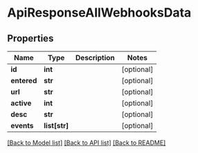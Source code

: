 # ApiResponseAllWebhooksData

## Properties
Name | Type | Description | Notes
------------ | ------------- | ------------- | -------------
**id** | **int** |  | [optional] 
**entered** | **str** |  | [optional] 
**url** | **str** |  | [optional] 
**active** | **int** |  | [optional] 
**desc** | **str** |  | [optional] 
**events** | **list[str]** |  | [optional] 

[[Back to Model list]](../README.md#documentation-for-models) [[Back to API list]](../README.md#documentation-for-api-endpoints) [[Back to README]](../README.md)


